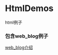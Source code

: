 # HtmlDemos
html例子

### 包含web_blog例子 
<a href="https://github.com/yueyue10/HtmlDemos/tree/master/web_blog" >web_blog介绍</a>
